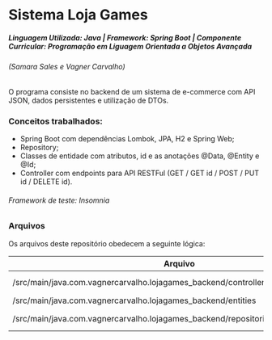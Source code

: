 # Sistema Loja Games

##### Linguagem Utilizada: Java | Framework: Spring Boot | Componente Curricular: Programação em Liguagem Orientada a Objetos Avançada
###### (Samara Sales e Vagner Carvalho)

O programa consiste no backend de um sistema de e-commerce com API JSON, dados persistentes e utilização de DTOs.

### Conceitos trabalhados: 

- Spring Boot com dependências Lombok, JPA, H2 e Spring Web;
- Repository;
- Classes de entidade com atributos, id e as anotações @Data, @Entity e @Id;
- Controller com endpoints para API RESTFul (GET / GET id / POST / PUT id / DELETE id).

###### Framework de teste: Insomnia

### Arquivos

Os arquivos deste repositório obedecem a seguinte lógica:

| Arquivo | Conteúdo |
| ------ | ------ |
| /src/main/java.com.vagnercarvalho.lojagames_backend/controllers/JogoController.java | código executável |
| /src/main/java.com.vagnercarvalho.lojagames_backend/entities | entidades |
| /src/main/java.com.vagnercarvalho.lojagames_backend/repositories | create do repositório |
